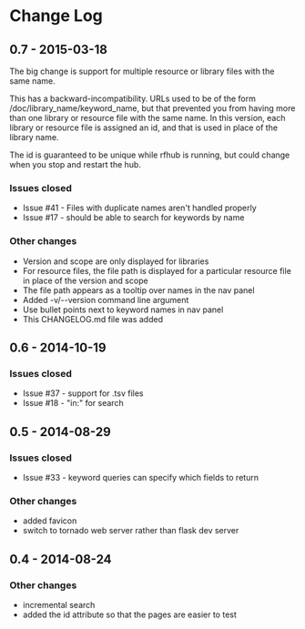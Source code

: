 # Change Log

## 0.7 - 2015-03-18

The big change is support for multiple resource or library files
with the same name.

This has a backward-incompatibility. URLs used to be of the form
/doc/library_name/keyword_name, but that prevented you from having
more than one library or resource file with the same name. In this
version, each library or resource file is assigned an id, and that
is used in place of the library name.

The id is guaranteed to be unique while rfhub is running, but could
change when you stop and restart the hub.

### Issues closed
- Issue #41  - Files with duplicate names aren't handled properly
- Issue #17  - should be able to search for keywords by name

### Other changes
- Version and scope are only displayed for libraries
- For resource files, the file path is displayed for a particular
  resource file in place of the version and scope
- The file path appears as a tooltip over names in the nav panel
- Added -v/--version command line argument
- Use bullet points next to keyword names in nav panel
- This CHANGELOG.md file was added

## 0.6 - 2014-10-19

### Issues closed
- Issue #37 - support for .tsv files
- Issue #18 - "in:" for search

## 0.5 - 2014-08-29

### Issues closed
- Issue #33 - keyword queries can specify which fields to return

### Other changes
- added favicon
- switch to tornado web server rather than flask dev server

## 0.4 - 2014-08-24

### Other changes
- incremental search
- added the id attribute so that the pages are easier to test
